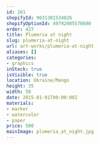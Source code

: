 ```yaml
---
id: 161
shopifyId: 9631301534026
shopifyOptionId: 49792005570890
order: 427
title: Plumeria at night
slug: plumeria-at-night
url: art-works/plumeria-at-night
aliases: []
categories:
- graphics
inStock: true
isVisible: true
location: Ukraine/Mango
height: 35
width: 50
date: 2015-01-01T00:00:00Z
materials:
- marker
- watercolor
- paper
price: 500
mainImage: plumeria_at_night.jpg
---
```

